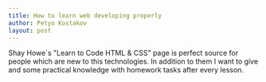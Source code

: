 ```yaml
---
title: How to learn web developing properly
author: Petyo Kostakov
layout: post
---
```


Shay Howe`s "Learn to Code HTML & CSS" page is perfect source for people which are new to this technologies.
In addition to them I want to give and some practical knowledge with homework tasks after every lesson.
